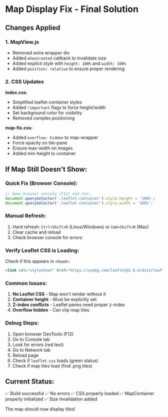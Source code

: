 # Map Display Fix - Final Solution

## Changes Applied

### 1. MapView.js
- Removed extra wrapper div
- Added `whenCreated` callback to invalidate size
- Added explicit style with `height: 100%` and `width: 100%`
- Added `position: relative` to ensure proper rendering

### 2. CSS Updates
**index.css:**
- Simplified leaflet-container styles
- Added `!important` flags to force height/width
- Set background color for visibility
- Removed complex positioning

**map-fix.css:**
- Added `overflow: hidden` to map-wrapper
- Force opacity on tile-pane
- Ensure max-width on images
- Added min-height to container

## If Map Still Doesn't Show:

### Quick Fix (Browser Console):
```javascript
// Open browser console (F12) and run:
document.querySelector('.leaflet-container').style.height = '100%';
document.querySelector('.leaflet-container').style.width = '100%';
```

### Manual Refresh:
1. Hard refresh: `Ctrl+Shift+R` (Linux/Windows) or `Cmd+Shift+R` (Mac)
2. Clear cache and reload
3. Check browser console for errors

### Verify Leaflet CSS is Loading:
Check if this appears in `<head>`:
```html
<link rel="stylesheet" href="https://unpkg.com/leaflet@1.9.4/dist/leaflet.css" integrity="sha256-p4NxAoJBhIIN+hmNHrzRCf9tD/miZyoHS5obTRR9BMY=" crossorigin="">
```

### Common Issues:
1. **No Leaflet CSS** - Map won't render without it
2. **Container height** - Must be explicitly set
3. **Z-index conflicts** - Leaflet panes need proper z-index
4. **Overflow hidden** - Can clip map tiles

### Debug Steps:
1. Open browser DevTools (F12)
2. Go to Console tab
3. Look for errors (red text)
4. Go to Network tab
5. Reload page
6. Check if `leaflet.css` loads (green status)
7. Check if map tiles load (find .png tiles)

## Current Status:
✅ Build successful
✅ No errors
✅ CSS properly loaded
✅ MapContainer properly initialized
✅ Size invalidation added

The map should now display tiles!
